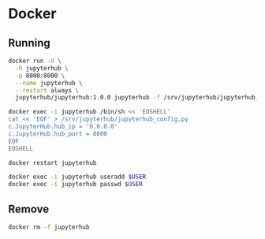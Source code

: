 # Docker

## Running

```sh
docker run -d \
  -h jupyterhub \
  -p 8000:8000 \
  --name jupyterhub \
  --restart always \
  jupyterhub/jupyterhub:1.0.0 jupyterhub -f /srv/jupyterhub/jupyterhub_config.py
```

```sh
docker exec -i jupyterhub /bin/sh << 'EOSHELL'
cat << 'EOF' > /srv/jupyterhub/jupyterhub_config.py
c.JupyterHub.hub_ip = '0.0.0.0'
c.JupyterHub.hub_port = 8000
EOF
EOSHELL
```

```sh
docker restart jupyterhub
```

```sh
docker exec -i jupyterhub useradd $USER
docker exec -i jupyterhub passwd $USER
```

## Remove

```sh
docker rm -f jupyterhub
```
